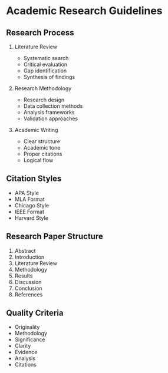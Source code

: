# Academic Research Guidelines

## Research Process
1. Literature Review
   - Systematic search
   - Critical evaluation
   - Gap identification
   - Synthesis of findings

2. Research Methodology
   - Research design
   - Data collection methods
   - Analysis frameworks
   - Validation approaches

3. Academic Writing
   - Clear structure
   - Academic tone
   - Proper citations
   - Logical flow

## Citation Styles
- APA Style
- MLA Format
- Chicago Style
- IEEE Format
- Harvard Style

## Research Paper Structure
1. Abstract
2. Introduction
3. Literature Review
4. Methodology
5. Results
6. Discussion
7. Conclusion
8. References

## Quality Criteria
- Originality
- Methodology
- Significance
- Clarity
- Evidence
- Analysis
- Citations 